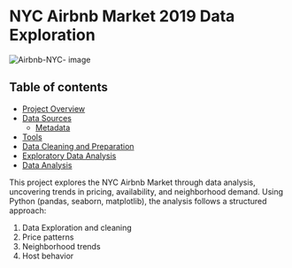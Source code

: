 # NYC Airbnb Market 2019 Data Exploration

![Airbnb-NYC- image](https://github.com/user-attachments/assets/66dcab0c-bf43-4c2c-a5c1-5335f22aad3f)

## Table of contents
- [Project Overview](#project-overview) 
- [Data Sources](#data-sources)
  - [Metadata](#metadata)
- [Tools](#tools)
- [Data Cleaning and Preparation](#data-cleaning-and-preparation)
- [Exploratory Data Analysis](#exploratory-data-analysis)
- [Data Analysis](#data-analysis)


This project explores the NYC Airbnb Market through data analysis, uncovering trends in pricing, availability, and neighborhood demand. Using Python (pandas, seaborn, matplotlib), the analysis follows a structured approach: 
1. Data Exploration and cleaning
2. Price patterns
3. Neighborhood trends
4. Host behavior
